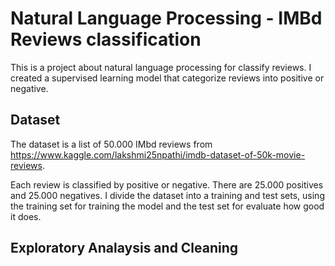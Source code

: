 # Natural Language Processing - IMBd Reviews classification

This is a project about natural language processing for classify reviews.
I created a supervised learning model that categorize reviews into positive or negative.

## Dataset

The dataset is a list of 50.000 IMbd reviews from https://www.kaggle.com/lakshmi25npathi/imdb-dataset-of-50k-movie-reviews.

Each review is classified by positive or negative. There are 25.000 positives and 25.000 negatives.
I divide the dataset into a training and test sets, using the training set for training the model and the test set for evaluate how good it does.

## Exploratory Analaysis and Cleaning


